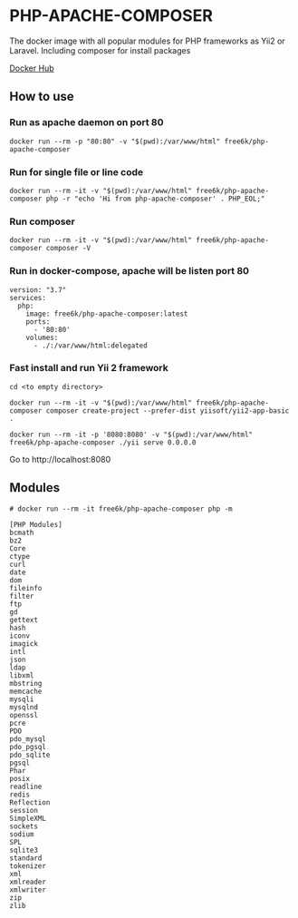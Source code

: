 # PHP-APACHE-COMPOSER
The docker image with all popular modules for PHP frameworks as Yii2 or Laravel. Including composer for install packages

[Docker Hub](https://hub.docker.com/r/free6k/php-apache-composer)

## How to use
### Run as apache daemon on port 80
```
docker run --rm -p "80:80" -v "$(pwd):/var/www/html" free6k/php-apache-composer
```
### Run for single file or line code
```
docker run --rm -it -v "$(pwd):/var/www/html" free6k/php-apache-composer php -r "echo 'Hi from php-apache-composer' . PHP_EOL;"
```
### Run composer
```
docker run --rm -it -v "$(pwd):/var/www/html" free6k/php-apache-composer composer -V
```
### Run in docker-compose, apache will be listen port 80
```
version: "3.7"
services:
  php:
    image: free6k/php-apache-composer:latest
    ports:
      - '80:80'
    volumes:
      - ./:/var/www/html:delegated
```
### Fast install and run Yii 2 framework
```
cd <to empty directory>

docker run --rm -it -v "$(pwd):/var/www/html" free6k/php-apache-composer composer create-project --prefer-dist yiisoft/yii2-app-basic .

docker run --rm -it -p '8080:8080' -v "$(pwd):/var/www/html" free6k/php-apache-composer ./yii serve 0.0.0.0
```
Go to http://localhost:8080

## Modules
```
# docker run --rm -it free6k/php-apache-composer php -m

[PHP Modules]
bcmath
bz2
Core
ctype
curl
date
dom
fileinfo
filter
ftp
gd
gettext
hash
iconv
imagick
intl
json
ldap
libxml
mbstring
memcache
mysqli
mysqlnd
openssl
pcre
PDO
pdo_mysql
pdo_pgsql
pdo_sqlite
pgsql
Phar
posix
readline
redis
Reflection
session
SimpleXML
sockets
sodium
SPL
sqlite3
standard
tokenizer
xml
xmlreader
xmlwriter
zip
zlib
```